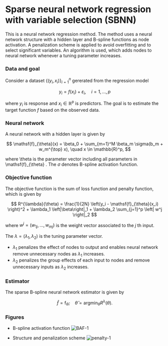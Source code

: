 # Sparse neural network regression with variable selection (SBNN)

This is a neural network regression method. 
The method uses a neural network structure with a hidden layer and B-spline functions as node activation.
A penalization scheme is applied to avoid overfitting and to select significant variables.
An algorithm is used, which adds nodes to neural network whenever a tuning parameter increases.

### Data and goal
Consider a dataset $\{(y_i, x_i) \}_{i=1}^n$ gererated from the regression model

$$
y_i = f(x_i) + \varepsilon_i, \quad i = 1, \ldots, p
$$

where $y_i$ is response and $x_i \in \mathbb{R}^p$ is predictors.
The goal is to estimate the target function $f$ based on the observed data.

### Neural network
A neural network with a hidden layer is given by

$$
\mathsf{f}_{\theta}(x) = \beta_0 + \sum_{m=1}^M \beta_m \sigma(b_m + w_m^{\top} x), \quad x \in \mathbb{R}^p,
$$

where \theta is the parameter vector including all parameters in \mathsf{f}_{\theta} .
The $\sigma$ denotes B-spline activation function.

### Objective function
The objective function is the sum of loss function and penalty function, which is given by

$$
R^{\lambda}(\theta) = \frac{1}{2N} \left(y_i - \mathsf{f}_{\theta}(x_i) \right)^2 + \lambda_1 \left|\beta\right|_1 + \lambda_2 \sum_{j=1}^p \left| w^j \right|_2
$$

where $w^j = (w_{1j}, \ldots, w_{mj})$ is the weight vector associated to the $j$ th input.


The $\lambda = (\lambda_1, \lambda_2)$ is the tuning parameter vector. 

- $\lambda_1$ penalizes the effect of nodes to output and enables neural network remove unnecessary nodes as $\lambda_1$ increases.
- $\lambda_2$ penalizes the group effects of each input to nodes and remove unnecessary inputs as $\lambda_2$ increases.

### Estimator
The sparse B-spline neural network estimator is given by 

$$
\hat f = \mathsf{f}_{\hat \theta}, \quad \hat \theta = \text{argmin}_{\theta} R^{\lambda}(\theta).
$$

### Figures

- B-spline activation function
![BAF-1](https://user-images.githubusercontent.com/84615460/224712089-2af5f480-025a-4292-8cbb-fe4bda317608.png)

- Structure and penalization scheme
![penalty-1](https://user-images.githubusercontent.com/84615460/224712132-1d2bf953-1794-418a-bd80-cc83b5d215bb.png)
